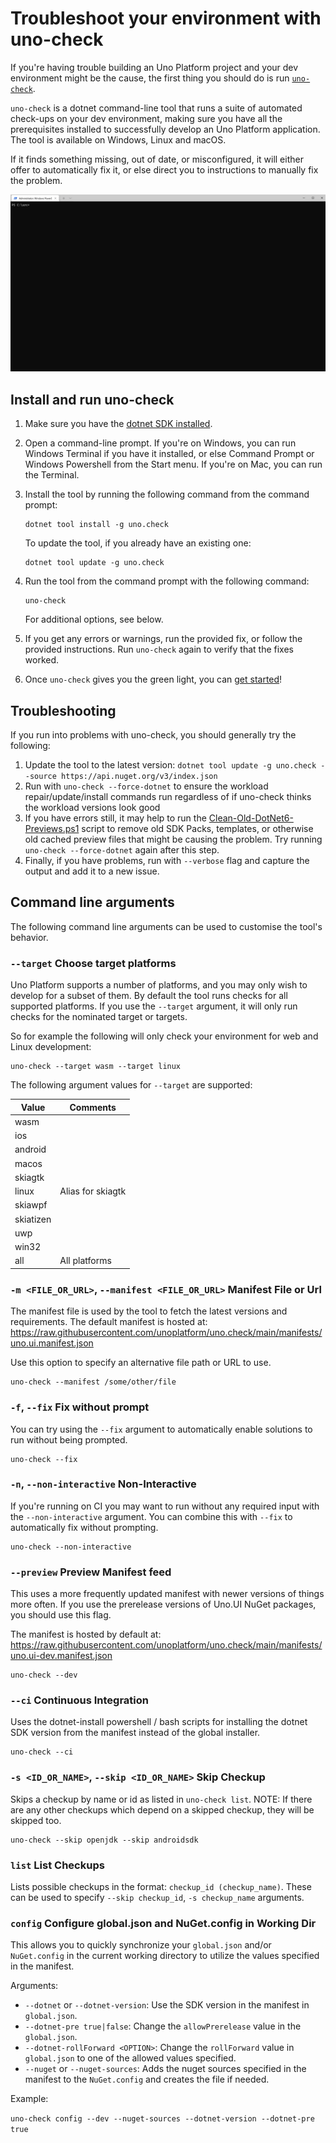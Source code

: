 # Troubleshoot your environment with uno-check

If you're having trouble building an Uno Platform project and your dev environment might be the cause, the first thing you should do is run [`uno-check`](https://github.com/unoplatform/uno.check).

`uno-check` is a dotnet command-line tool that runs a suite of automated check-ups on your dev environment, making sure you have all the prerequisites installed to successfully develop an Uno Platform application. The tool is available on Windows, Linux and macOS.

If it finds something missing, out of date, or misconfigured, it will either offer to automatically fix it, or else direct you to instructions to manually fix the problem.

![The uno-check tool running](Assets/uno-check-running.gif)

## Install and run uno-check

1. Make sure you have the [dotnet SDK installed](https://dotnet.microsoft.com/download).

2. Open a command-line prompt. If you're on Windows, you can run Windows Terminal if you have it installed, or else Command Prompt or Windows Powershell from the Start menu. If you're on Mac, you can run the Terminal.

3. Install the tool by running the following command from the command prompt:
    ```
    dotnet tool install -g uno.check
    ```
    To update the tool, if you already have an existing one:
    ```
    dotnet tool update -g uno.check
    ```

4. Run the tool from the command prompt with the following command:
    ```
    uno-check
    ```
    For additional options, see below.

5. If you get any errors or warnings, run the provided fix, or follow the provided instructions. Run `uno-check` again to verify that the fixes worked.

6. Once `uno-check` gives you the green light, you can [get started](https://platform.uno/docs/articles/get-started.html)!

## Troubleshooting

If you run into problems with uno-check, you should generally try the following:

1. Update the tool to the latest version: `dotnet tool update -g uno.check --source https://api.nuget.org/v3/index.json`
2. Run with `uno-check --force-dotnet` to ensure the workload repair/update/install commands run regardless of if uno-check thinks the workload versions look good
3. If you have errors still, it may help to run the [Clean-Old-DotNet6-Previews.ps1](https://github.com/unoplatform/uno.check/blob/main/Clean-Old-DotNet6-Previews.ps1) script to remove old SDK Packs, templates, or otherwise old cached preview files that might be causing the problem.  Try running `uno-check --force-dotnet` again after this step.
4. Finally, if you have problems, run with `--verbose` flag and capture the output and add it to a new issue.

## Command line arguments

The following command line arguments can be used to customise the tool's behavior.

### `--target` Choose target platforms

Uno Platform supports a number of platforms, and you may only wish to develop for a subset of them. By default the tool runs checks for all supported platforms. If you use the `--target` argument, it will only run checks for the nominated target or targets.

So for example the following will only check your environment for web and Linux development:

```
uno-check --target wasm --target linux
```

The following argument values for `--target` are supported:


| Value     | Comments          |
|-----------|-------------------|
| wasm      |                   |
| ios       |                   |
| android   |                   |
| macos     |                   |
| skiagtk   |                   |
| linux     | Alias for skiagtk |
| skiawpf   |                   |
| skiatizen |                   |
| uwp       |                   |
| win32     |                   |
| all       | All platforms     |

### `-m <FILE_OR_URL>`, `--manifest <FILE_OR_URL>` Manifest File or Url

The manifest file is used by the tool to fetch the latest versions and requirements.
The default manifest is hosted at: https://raw.githubusercontent.com/unoplatform/uno.check/main/manifests/uno.ui.manifest.json

Use this option to specify an alternative file path or URL to use.

```
uno-check --manifest /some/other/file
```

### `-f`, `--fix` Fix without prompt

You can try using the `--fix` argument to automatically enable solutions to run without being prompted.

```
uno-check --fix
```

### `-n`, `--non-interactive` Non-Interactive

If you're running on CI you may want to run without any required input with the `--non-interactive` argument.  You can combine this with `--fix` to automatically fix without prompting.

```
uno-check --non-interactive
```

### `--preview` Preview Manifest feed

This uses a more frequently updated manifest with newer versions of things more often. If you use the prerelease versions of Uno.UI NuGet packages, you should use this flag.

The manifest is hosted by default at: https://raw.githubusercontent.com/unoplatform/uno.check/main/manifests/uno.ui-dev.manifest.json

```
uno-check --dev
```

### `--ci` Continuous Integration

Uses the dotnet-install powershell / bash scripts for installing the dotnet SDK version from the manifest instead of the global installer.

```
uno-check --ci
```


### `-s <ID_OR_NAME>`, `--skip <ID_OR_NAME>` Skip Checkup

Skips a checkup by name or id as listed in `uno-check list`.
NOTE: If there are any other checkups which depend on a skipped checkup, they will be skipped too. 

```
uno-check --skip openjdk --skip androidsdk
```

### `list` List Checkups

Lists possible checkups in the format: `checkup_id (checkup_name)`.
These can be used to specify `--skip checkup_id`, `-s checkup_name` arguments.


### `config` Configure global.json and NuGet.config in Working Dir

This allows you to quickly synchronize your `global.json` and/or `NuGet.config` in the current working directory to utilize the values specified in the manifest.

Arguments:
 - `--dotnet` or `--dotnet-version`: Use the SDK version in the manifest in `global.json`.
 - `--dotnet-pre true|false`: Change the `allowPrerelease` value in the `global.json`.
 - `--dotnet-rollForward <OPTION>`: Change the `rollForward` value in `global.json` to one of the allowed values specified.
 - `--nuget` or `--nuget-sources`: Adds the nuget sources specified in the manifest to the `NuGet.config` and creates the file if needed.

Example:

`uno-check config --dev --nuget-sources --dotnet-version --dotnet-pre true`
